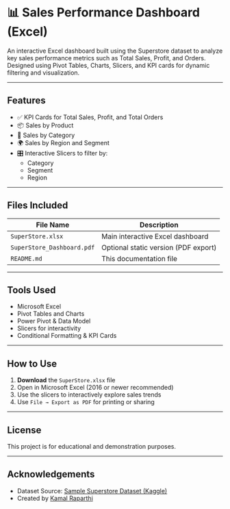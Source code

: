 # 📊 Sales Performance Dashboard (Excel)

An interactive Excel dashboard built using the Superstore dataset to analyze key sales performance metrics such as Total Sales, Profit, and Orders. Designed using Pivot Tables, Charts, Slicers, and KPI cards for dynamic filtering and visualization.

---

##  Features

- ✅ KPI Cards for Total Sales, Profit, and Total Orders
- 📦 Sales by Product
- 📂 Sales by Category
- 🌍 Sales by Region and Segment
- 🎛️ Interactive Slicers to filter by:
  - Category
  - Segment
  - Region

---

##  Files Included

| File Name                   | Description                                   |
|----------------------------|-----------------------------------------------|
| `SuperStore.xlsx`           | Main interactive Excel dashboard              |
| `SuperStore_Dashboard.pdf`  | Optional static version (PDF export)          |
| `README.md`                 | This documentation file                       |

---

##  Tools Used

- Microsoft Excel
- Pivot Tables and Charts
- Power Pivot & Data Model
- Slicers for interactivity
- Conditional Formatting & KPI Cards

---

##  How to Use

1. **Download** the `SuperStore.xlsx` file
2. Open in Microsoft Excel (2016 or newer recommended)
3. Use the slicers to interactively explore sales trends
4. Use `File → Export as PDF` for printing or sharing

---

##  License

This project is for educational and demonstration purposes.

---

##  Acknowledgements

- Dataset Source: [Sample Superstore Dataset (Kaggle)](https://www.kaggle.com/datasets)
- Created by [Kamal Raparthi](https://github.com/Kamalraparthi)